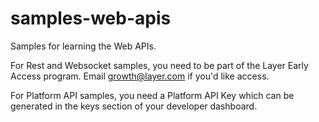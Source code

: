 # samples-web-apis

Samples for learning the Web APIs.

For Rest and Websocket samples,  you need to be part of the Layer Early Access program.
Email growth@layer.com if you'd like access.

For Platform API samples, you need a Platform API Key which can be generated in the keys section of your developer dashboard.
